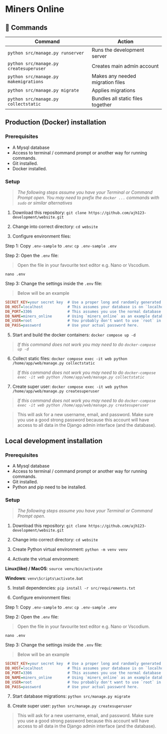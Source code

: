 # Miners Online



## 🧞 Commands

| Command                                | Action                            |
| -------------------------------------- | --------------------------------- |
| `python src/manage.py runserver `      | Runs the development server       |
| `python src/manage.py createsuperuser` | Creates main admin account        |
| `python src/manage.py makemigrations`  | Makes any needed migration files  |
| `python src/manage.py migrate`         | Applies migrations                |
| `python src/manage.py collectstatic`   | Bundles all static files together |

## Production (Docker) installation

### Prerequisites
* A Mysql database
* Access to terminal / command prompt or another way for running commands.
* Git installed.
* Docker installed.

### Setup
> *The following steps assume you have your Terminal or Command Prompt open.*
> *You may need to prefix the `docker ...` commands with `sudo` or similar alternatives*

1. Download this repository:
`git clone https://github.com/ajh123-development/website.git`

2. Change into correct directory:
`cd website`

3. Configure environment files:

Step 1: Copy `.env-sample` to `.env`:
`cp .env-sample .env`

Step 2: Open the `.env` file:
> Open the file in your favourite text editor e.g. Nano or Vscodium.

`nano .env`

Step 3: Change the settings inside the `.env` file:
> Below will be an example
```ini
SECRET_KEY=your secret key  # Use a proper long and randomly generated key.
DB_HOST=localhost			# This assumes your database is on `localhost`.
DB_PORT=3306				# This assumes you use the normal database ports.
DB_NAME=miners_online		# Using `miners_online` as an example database name.
DB_USER=root				# You probably don't want to use `root` in production!
DB_PASS=password			# Use your actual password here.
```

5. Start and build the docker containers:
`docker compose up -d`
> *If this command does not work you may need to do `docker-compose up -d`*

6. Collect static files:
`docker compose exec -it web python /home/app/web/manage.py collectstatic`
> *If this command does not work you may need to do `docker-compose exec -it web python /home/app/web/manage.py collectstatic`*

7. Create super user:
`docker compose exec -it web python /home/app/web/manage.py createsuperuser`
> *If this command does not work you may need to do `docker-compose exec -it web python /home/app/web/manage.py createsuperuser`*

> This will ask for a new username, email, and password. Make sure you use a good strong password because this account will have access to all data in the Django admin interface (and the database).

## Local development installation

### Prerequisites
* A Mysql database
* Access to terminal / command prompt or another way for running commands.
* Git installed.
* Python and pip need to be installed.

### Setup
> *The following steps assume you have your Terminal or Command Prompt open.*

1. Download this repository:
`git clone https://github.com/ajh123-development/website.git`

2. Change into correct directory:
`cd website`

3. Create Python virtual environment:
`python -m venv venv`

4. Activate the virtual environment:

**Linux(like) / MacOS**:
`source venv/bin/activate`

**Windows**:
`venv\Scripts\activate.bat`

5. Install dependencies:
`pip install -r src/requirements.txt`

6. Configure environment files:

Step 1: Copy `.env-sample` to `.env`:
`cp .env-sample .env`

Step 2: Open the `.env` file:
> Open the file in your favourite text editor e.g. Nano or Vscodium.

`nano .env`

Step 3: Change the settings inside the `.env` file:
> Below will be an example
```ini
SECRET_KEY=your secret key  # Use a proper long and randomly generated key.
DB_HOST=localhost			# This assumes your database is on `localhost`.
DB_PORT=3306				# This assumes you use the normal database ports.
DB_NAME=miners_online		# Using `miners_online` as an example database name.
DB_USER=root				# You probably don't want to use `root` in production!
DB_PASS=password			# Use your actual password here.
```

7. Start database migrations:
`python src/manage.py migrate`

8. Create super user:
`python src/manage.py createsuperuser`
> This will ask for a new username, email, and password. Make sure you use a good strong password because this account will have access to all data in the Django admin interface (and the database).
